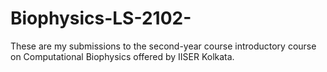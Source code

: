 # Biophysics-LS-2102-
These are my submissions to the second-year course introductory course on Computational Biophysics offered by IISER Kolkata.  
